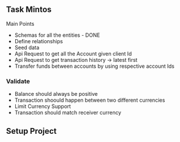 
## Task Mintos

Main Points
- Schemas for all the entities - DONE
- Define relationships 
- Seed data
- Api Request to get all the Account given client Id
- Api Request to get transaction history -> latest first
-  Transfer funds between accounts by using respective account Ids

### Validate
- Balance should always be positive
- Transaction shoould happen between two different currencies
- Limit Currency Support
- Transaction should match receiver currency


## Setup Project